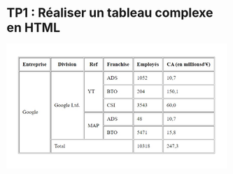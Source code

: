 # TP1 : Réaliser un tableau complexe en HTML

![résultat tableau](https://raw.githubusercontent.com/WitaminF/Html_Exercices/main/ressources/html-tp1-tableaux.jpg)